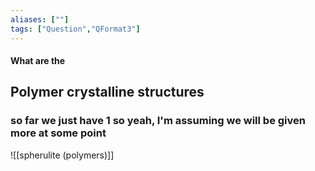 ```yaml
---
aliases: [""]
tags: ["Question","QFormat3"]
---
```


#### What are the
## Polymer crystalline structures
### so far we just have 1 so yeah, I'm assuming we will be given more at some point

![[spherulite (polymers)]]
